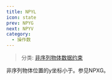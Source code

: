 ```yaml
---
title: NPYL
icon: state
prev: NPYG
next: NPYV
category:
  - 操作数
---
```


> 分类: [非序列物体数据约束](/hb/operands/130/878/  "Zemax 操作数 非序列物体数据约束")

非序列物体位置的y坐标小于。参见NPXG。